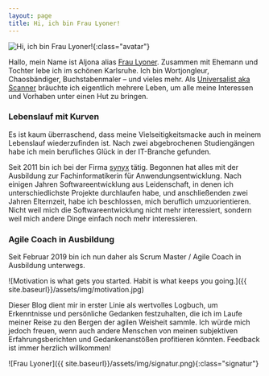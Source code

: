 ```yaml
---
layout: page
title: Hi, ich bin Frau Lyoner!
---
```


![Hi, ich bin Frau Lyoner!]({{site.baseurl}}/assets/img/avatar.jpg){:class="avatar"}

Hallo, mein Name ist Aljona alias [Frau Lyoner](https://www.fraulyoner.de).
Zusammen mit Ehemann und Tochter lebe ich im schönen Karlsruhe. Ich bin
Wortjongleur, Chaosbändiger, Buchstabenmaler – und vieles mehr.
Als [Universalist aka Scanner](https://www.meinimalismus.de/perspektive/2018/09/14/wenn-man-alles-kann.html) bräuchte ich eigentlich mehrere Leben, um alle meine Interessen und
Vorhaben unter einen Hut zu bringen.

### Lebenslauf mit Kurven

Es ist kaum überraschend, dass meine Vielseitigkeitsmacke auch in meinem
Lebenslauf wiederzufinden ist. Nach zwei abgebrochenen Studiengängen habe ich
mein berufliches Glück in der IT-Branche gefunden.

Seit 2011 bin ich bei der Firma [synyx](https://synyx.de/) tätig. Begonnen hat
alles mit der Ausbildung zur Fachinformatikerin für Anwendungsentwicklung.
Nach einigen Jahren Softwareentwicklung aus Leidenschaft, in denen ich
unterschiedlichste Projekte durchlaufen habe, und anschließenden zwei Jahren
Elternzeit, habe ich beschlossen, mich beruflich umzuorientieren.
Nicht weil mich die Softwareentwicklung nicht mehr interessiert, sondern weil
mich andere Dinge einfach noch mehr interessieren.

### Agile Coach in Ausbildung

Seit Februar 2019 bin ich nun daher als Scrum Master / Agile Coach in Ausbildung
unterwegs.

![Motivation is what gets you started. Habit is what keeps you going.]({{ site.baseurl}}/assets/img/motivation.jpg)

Dieser Blog dient mir in erster Linie als wertvolles Logbuch, um Erkenntnisse
und persönliche Gedanken festzuhalten, die ich im Laufe meiner Reise zu den
Bergen der agilen Weisheit sammle. Ich würde mich jedoch freuen, wenn auch
andere Menschen von meinen subjektiven Erfahrungsberichten und Gedankenanstößen
profitieren könnten. Feedback ist immer herzlich willkommen!

![Frau Lyoner]({{ site.baseurl}}/assets/img/signatur.png){:class="signatur"}
